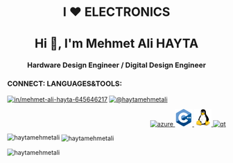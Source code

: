 <h1 align="center"> I ❤ ELECTRONICS </h1>
<h1 align="center">Hi 👋, I'm Mehmet Ali HAYTA </h1>

<h3 align="center">Hardware Design Engineer / Digital Design Engineer</h3>

<h3 align="left">CONNECT: LANGUAGES&TOOLS:</h3>
<p align="left">
<a href="https://linkedin.com/in/mehmet-ali-hayta-645646217" target="blank"><img align="center" src="https://raw.githubusercontent.com/rahuldkjain/github-profile-readme-generator/master/src/images/icons/Social/linked-in-alt.svg" alt="in/mehmet-ali-hayta-645646217" height="30" width="40" /></a>
<a href="https://medium.com/@haytamehmetali" target="blank"><img align="center" src="https://raw.githubusercontent.com/rahuldkjain/github-profile-readme-generator/master/src/images/icons/Social/medium.svg" alt="@haytamehmetali" height="30" width="40" /></a>
</p>


<p align="right"> <a href="https://azure.microsoft.com/en-in/" target="_blank" rel="noreferrer"> <img src="https://www.vectorlogo.zone/logos/microsoft_azure/microsoft_azure-icon.svg" alt="azure" width="40" height="40"/> </a> <a href="https://www.w3schools.com/cpp/" target="_blank" rel="noreferrer"> <img src="https://raw.githubusercontent.com/devicons/devicon/master/icons/cplusplus/cplusplus-original.svg" alt="cplusplus" width="40" height="40"/> </a> <a href="https://www.linux.org/" target="_blank" rel="noreferrer"> <img src="https://raw.githubusercontent.com/devicons/devicon/master/icons/linux/linux-original.svg" alt="linux" width="40" height="40"/> </a> <a href="https://www.qt.io/" target="_blank" rel="noreferrer"> <img src="https://upload.wikimedia.org/wikipedia/commons/0/0b/Qt_logo_2016.svg" alt="qt" width="40" height="40"/> </a> </p>

<p><img align="left" src="https://github-readme-stats.vercel.app/api/top-langs?username=haytamehmetali&show_icons=true&locale=en&layout=compact" alt="haytamehmetali" /></p>

<p>&nbsp;<img align="center" src="https://github-readme-stats.vercel.app/api?username=haytamehmetali&show_icons=true&locale=en" alt="haytamehmetali" /></p>

<p><img align="center" src="https://github-readme-streak-stats.herokuapp.com/?user=haytamehmetali&" alt="haytamehmetali" /></p>
